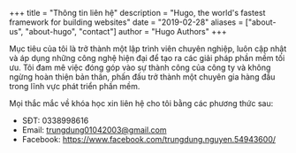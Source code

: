 +++
title = "Thông tin liên hệ"
description = "Hugo, the world's fastest framework for building websites"
date = "2019-02-28"
aliases = ["about-us", "about-hugo", "contact"]
author = "Hugo Authors"
+++

Mục tiêu của tôi là trở thành một lập trình viên chuyên nghiệp, luôn cập nhật
và áp dụng những công nghệ hiện đại để tạo ra các giải pháp phần mềm tối
ưu. Tôi đam mê việc đóng góp vào sự thành công của công ty và không ngừng
hoàn thiện bản thân, phấn đấu trở thành một chuyên gia hàng đầu trong lĩnh
vực phát triển phần mềm.

Mọi thắc mắc về khóa học xin liên hệ cho tôi bằng các phương thức sau:

- SĐT: 0338998616
- Email: trungdung01042003@gmail.com
- Facebook: https://www.facebook.com/trungdung.nguyen.54943600/


